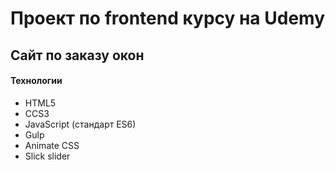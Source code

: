 # Проект по frontend курсу на Udemy

## Сайт по заказу окон

#### Технологии
+ HTML5
+ CCS3
+ JavaScript (стандарт ES6)
+ Gulp
+ Animate CSS
+ Slick slider
